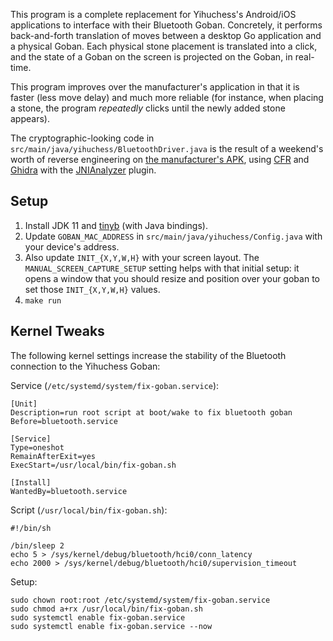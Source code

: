This program is a complete replacement for Yihuchess's Android/iOS applications to interface with their Bluetooth Goban.
Concretely, it performs back-and-forth translation of moves between a desktop Go application and a physical Goban.
Each physical stone placement is translated into a click, and the state of a Goban on the screen is projected on the Goban, in real-time.

This program improves over the manufacturer's application in that it is faster (less move delay) and much more reliable (for instance, when placing a stone, the program *repeatedly* clicks until the newly added stone appears).

The cryptographic-looking code in `src/main/java/yihuchess/BluetoothDriver.java` is the result of a weekend's worth of reverse engineering on [the manufacturer's APK](http://www.yihuchess.com/software.html), using [CFR](https://www.benf.org/other/cfr/) and [Ghidra](https://ghidra-sre.org/) with the [JNIAnalyzer](https://github.com/Ayrx/JNIAnalyzer) plugin.

## Setup

1. Install JDK 11 and [tinyb](https://github.com/intel-iot-devkit/tinyb) (with Java bindings).
2. Update `GOBAN_MAC_ADDRESS` in `src/main/java/yihuchess/Config.java` with your device's address.
3. Also update `INIT_{X,Y,W,H}` with your screen layout. The `MANUAL_SCREEN_CAPTURE_SETUP` setting helps with that initial setup: it opens a window that you should resize and position over your goban to set those `INIT_{X,Y,W,H}` values.
4. `make run`

## Kernel Tweaks

The following kernel settings increase the stability of the Bluetooth connection to the Yihuchess Goban:

Service (`/etc/systemd/system/fix-goban.service`):

    [Unit]
    Description=run root script at boot/wake to fix bluetooth goban
    Before=bluetooth.service

    [Service]
    Type=oneshot
    RemainAfterExit=yes
    ExecStart=/usr/local/bin/fix-goban.sh

    [Install]
    WantedBy=bluetooth.service

Script (`/usr/local/bin/fix-goban.sh`):

    #!/bin/sh

    /bin/sleep 2
    echo 5 > /sys/kernel/debug/bluetooth/hci0/conn_latency
    echo 2000 > /sys/kernel/debug/bluetooth/hci0/supervision_timeout

Setup:

    sudo chown root:root /etc/systemd/system/fix-goban.service
    sudo chmod a+rx /usr/local/bin/fix-goban.sh
    sudo systemctl enable fix-goban.service
    sudo systemctl enable fix-goban.service --now
